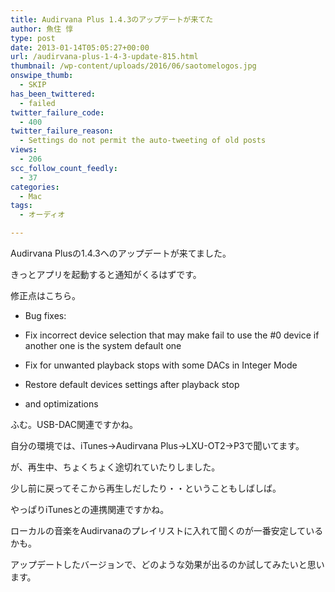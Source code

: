```yaml
---
title: Audirvana Plus 1.4.3のアップデートが来てた
author: 魚住 惇
type: post
date: 2013-01-14T05:05:27+00:00
url: /audirvana-plus-1-4-3-update-815.html
thumbnail: /wp-content/uploads/2016/06/saotomelogos.jpg
onswipe_thumb:
  - SKIP
has_been_twittered:
  - failed
twitter_failure_code:
  - 400
twitter_failure_reason:
  - Settings do not permit the auto-tweeting of old posts
views:
  - 206
scc_follow_count_feedly:
  - 37
categories:
  - Mac
tags:
  - オーディオ

---
```

Audirvana Plusの1.4.3へのアップデートが来てました。

きっとアプリを起動すると通知がくるはずです。</p> 

<!--more-->

修正点はこちら。

  * Bug fixes:

  * Fix incorrect device selection that may make fail to use the #0 device if another one is the system default one
  * Fix for unwanted playback stops with some DACs in Integer Mode
  * Restore default devices settings after playback stop
  * and optimizations

ふむ。USB-DAC関連ですかね。

自分の環境では、iTunes→Audirvana Plus→LXU-OT2→P3で聞いてます。

が、再生中、ちょくちょく途切れていたりしました。

少し前に戻ってそこから再生しだしたり・・ということもしばしば。

やっぱりiTunesとの連携関連ですかね。

ローカルの音楽をAudirvanaのプレイリストに入れて聞くのが一番安定しているかも。</p> 

アップデートしたバージョンで、どのような効果が出るのか試してみたいと思います。